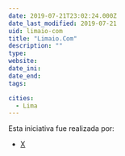```yaml
---
date: 2019-07-21T23:02:24.000Z
date_last_modified: 2019-07-21
uid: limaio-com
title: "Limaio.Com"
description: ""
type: 
website: 
date_ini: 
date_end: 
tags:

cities: 
  - Lima
---
```


Esta iniciativa fue realizada por:

- [X](/i/lima-i-o.html)
